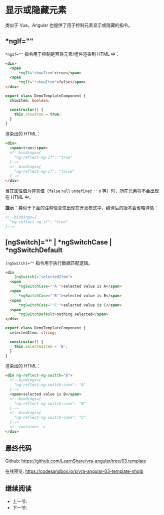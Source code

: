 # 显示或隐藏元素

类似于 Vue，Angular 也提供了用于控制元素显示或隐藏的指令。

## *ngIf=""

`*ngIf=""` 指令用于控制是否将元素/组件渲染到 HTML 中：

```html
<div>
  <span
      *ngIf="showItem">true</span>
  <span
      *ngIf="!showItem">false</span>
</div>
```

```ts
export class DemoTemplateComponent {
  showItem: boolean;

  constructor() {
    this.showItem = true;
  }
}
```

渲染出的 HTML：

```html
<div>
  <span>true</span>
  <!--bindings={
    "ng-reflect-ng-if": "true"
  }-->
  <!--bindings={
    "ng-reflect-ng-if": "false"
  }-->
</div>
```

当其属性值为非真值（`false` `null` `undefined` `''` `0` 等）时，所在元素将不会出现在 HTML 中。

**提示**：类似于下面的注释信息仅出现在开发模式中，编译后的版本会省略详情：

```html
<!--bindings={
  "ng-reflect-ng-if": "true"
}-->
```

## [ngSwitch]="" | *ngSwitchCase | *ngSwitchDefault

`[ngSwitch]=""` 指令用于执行数据匹配逻辑。

```html
<div
    [ngSwitch]="selectedItem">
  <span
      *ngSwitchCase="'A'">selected value is A</span>
  <span
      *ngSwitchCase="'B'">selected value is B</span>
  <span
      *ngSwitchCase="'C'">selected value is C</span>
  <span
      *ngSwitchDefault>nothing selected</span>
</div>
```

```ts
export class DemoTemplateComponent {
  selectedItem: string;

  constructor() {
    this.selectedItem = 'B';
  }
}
```

渲染出的 HTML：

```html
<div ng-reflect-ng-switch="B">
  <!--bindings={
    "ng-reflect-ng-switch-case": "A"
  }-->
  <span>selected value is B</span>
  <!--bindings={
    "ng-reflect-ng-switch-case": "B"
  }-->
  <!--bindings={
    "ng-reflect-ng-switch-case": "C"
  }-->
  <!--container-->
</div>
```

## 最终代码

Github: <https://github.com/LearnShare/vra-angular/tree/03.template>

在线预览: <https://codesandbox.io/s/vra-angular-03-template-nhqlb>

## 继续阅读

+ 上一节:
+ 下一节:
